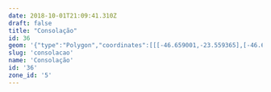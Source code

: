 ```yaml
---
date: 2018-10-01T21:09:41.310Z
draft: false
title: "Consolação"
id: 36
geom: '{"type":"Polygon","coordinates":[[[-46.659001,-23.559365],[-46.655675,-23.555088],[-46.650386,-23.552304],[-46.647791,-23.551461],[-46.647724,-23.551393],[-46.647254,-23.551604],[-46.647138,-23.551326],[-46.646948,-23.551085],[-46.646513,-23.550855],[-46.646682,-23.550198],[-46.646776,-23.550088],[-46.647256,-23.548774],[-46.647843,-23.547732],[-46.648018,-23.547079],[-46.647857,-23.541837],[-46.647909,-23.541797],[-46.655854,-23.541576],[-46.658397,-23.540724],[-46.661483,-23.538916],[-46.66361,-23.537016],[-46.663951,-23.537998],[-46.664072,-23.539287],[-46.664247,-23.53998],[-46.666288,-23.544749],[-46.666595,-23.544967],[-46.667905,-23.54529],[-46.669116,-23.54579],[-46.670589,-23.546613],[-46.672042,-23.547742],[-46.672511,-23.548009],[-46.673269,-23.548236],[-46.673953,-23.548295],[-46.67584,-23.552168],[-46.669914,-23.554603],[-46.665723,-23.556425],[-46.665511,-23.556438],[-46.665114,-23.556578],[-46.664556,-23.556637],[-46.664126,-23.556536],[-46.663869,-23.556546],[-46.663472,-23.556249],[-46.663012,-23.556043],[-46.662824,-23.556063],[-46.659001,-23.559365]]]}'
slug: 'consolacao'
name: 'Consolação'
id: '36'
zone_id: '5'
---
```

		